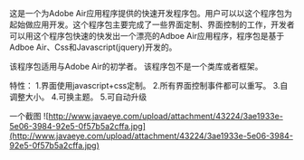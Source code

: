 这是一个为Adobe Air应用程序提供的快速开发程序包。用户可以以这个程序包为起始做应用开发。这个程序包主要完成了一些界面定制、界面控制的工作，开发者可以用这个程序包快速的快发出一个漂亮的Adboe Air应用程序，程序包是基于Adboe Air、Css和Javascript(jquery)开发的。


该程序包适用与Adobe Air的初学者。
该程序包不是一个类库或者框架。

特性：
1.界面使用javascript+css定制。
2.所有界面控制事件都可以重写。
3.自调整大小。
4.可换主题。
5.可自动升级




一个截图
![http://www.javaeye.com/upload/attachment/43224/3ae1933e-5e06-3984-92e5-0f57b5a2cffa.jpg](http://www.javaeye.com/upload/attachment/43224/3ae1933e-5e06-3984-92e5-0f57b5a2cffa.jpg)
